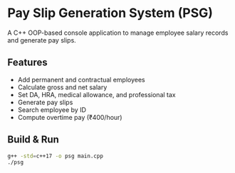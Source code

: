 # Pay Slip Generation System (PSG)

A C++ OOP-based console application to manage employee salary records and generate pay slips.

## Features
- Add permanent and contractual employees
- Calculate gross and net salary
- Set DA, HRA, medical allowance, and professional tax
- Generate pay slips
- Search employee by ID
- Compute overtime pay (₹400/hour)

## Build & Run

```bash
g++ -std=c++17 -o psg main.cpp
./psg
